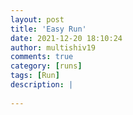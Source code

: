 ```yaml
---
layout: post
title: 'Easy Run'
date: 2021-12-20 18:10:24
author: multishiv19
comments: true
category: [runs]
tags: [Run]
description: |
    
---
```





<div width='100%' class='strava-embed-placeholder' data-embed-type='activity' data-embed-id='6405560700'></div>
<script src='https://strava-embeds.com/embed.js'></script>

